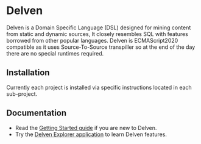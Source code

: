 # Delven

Delven is a Domain Specific Language (DSL) designed for mining content from static and dynamic sources, It closely resembles SQL with features borrowed from other popular languages. Delven is ECMAScript2020 compatible as it uses Source-To-Source transpiller so at the end of the day there are no special runtimes required.


Installation
----------------

Currently each project is installed via specific instructions located in each sub-project.



Documentation
----------------

* Read the [Getting Started guide][1] if you are new to Delven.
* Try the [Delven Explorer application][2] to learn Delven features.



[1]: https://docs.delven.io
[2]: https://delven.io
